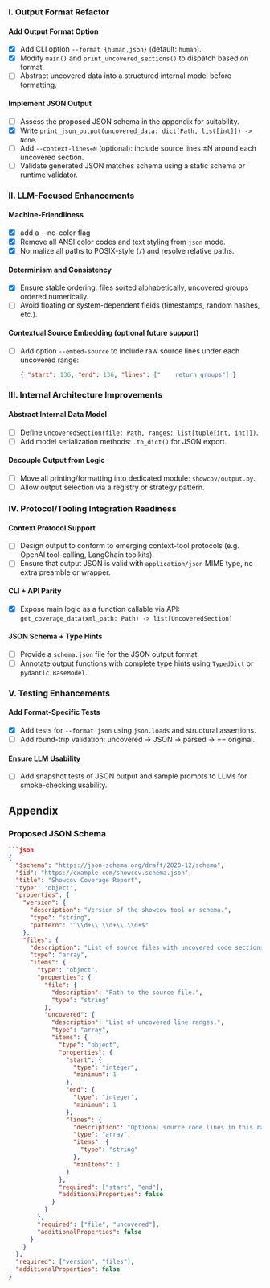 ### I. Output Format Refactor

#### Add Output Format Option

* [x] Add CLI option `--format {human,json}` (default: `human`).
* [x] Modify `main()` and `print_uncovered_sections()` to dispatch based on format.
* [ ] Abstract uncovered data into a structured internal model before formatting.

#### Implement JSON Output

* [ ] Assess the proposed JSON schema in the appendix for suitability.
* [x] Write `print_json_output(uncovered_data: dict[Path, list[int]]) -> None`.
* [ ] Add `--context-lines=N` (optional): include source lines ±N around each uncovered section.
* [ ] Validate generated JSON matches schema using a static schema or runtime validator.

### II. LLM-Focused Enhancements

#### Machine-Friendliness

* [x] add a --no-color flag
* [x] Remove all ANSI color codes and text styling from `json` mode.
* [x] Normalize all paths to POSIX-style (`/`) and resolve relative paths.

#### Determinism and Consistency

* [x] Ensure stable ordering: files sorted alphabetically, uncovered groups ordered numerically.
* [ ] Avoid floating or system-dependent fields (timestamps, random hashes, etc.).

#### Contextual Source Embedding (optional future support)

* [ ] Add option `--embed-source` to include raw source lines under each uncovered range:

  ```json
  { "start": 136, "end": 136, "lines": ["    return groups"] }
  ```

### III. Internal Architecture Improvements

#### Abstract Internal Data Model

* [ ] Define `UncoveredSection(file: Path, ranges: list[tuple[int, int]])`.
* [ ] Add model serialization methods: `.to_dict()` for JSON export.

#### Decouple Output from Logic

* [ ] Move all printing/formatting into dedicated module: `showcov/output.py`.
* [ ] Allow output selection via a registry or strategy pattern.

### IV. Protocol/Tooling Integration Readiness

#### Context Protocol Support

* [ ] Design output to conform to emerging context-tool protocols (e.g. OpenAI tool-calling, LangChain toolkits).
* [ ] Ensure that output JSON is valid with `application/json` MIME type, no extra preamble or wrapper.

#### CLI + API Parity

* [x] Expose main logic as a function callable via API:
  `get_coverage_data(xml_path: Path) -> list[UncoveredSection]`

#### JSON Schema + Type Hints

* [ ] Provide a `schema.json` file for the JSON output format.
* [ ] Annotate output functions with complete type hints using `TypedDict` or `pydantic.BaseModel`.

### V. Testing Enhancements

#### Add Format-Specific Tests

* [x] Add tests for `--format json` using `json.loads` and structural assertions.
* [ ] Add round-trip validation: uncovered → JSON → parsed → == original.

#### Ensure LLM Usability

* [ ] Add snapshot tests of JSON output and sample prompts to LLMs for smoke-checking usability.

## Appendix
### Proposed JSON Schema
```json
```json
{
  "$schema": "https://json-schema.org/draft/2020-12/schema",
  "$id": "https://example.com/showcov.schema.json",
  "title": "Showcov Coverage Report",
  "type": "object",
  "properties": {
    "version": {
      "description": "Version of the showcov tool or schema.",
      "type": "string",
      "pattern": "^\\d+\\.\\d+\\.\\d+$"
    },
    "files": {
      "description": "List of source files with uncovered code sections.",
      "type": "array",
      "items": {
        "type": "object",
        "properties": {
          "file": {
            "description": "Path to the source file.",
            "type": "string"
          },
          "uncovered": {
            "description": "List of uncovered line ranges.",
            "type": "array",
            "items": {
              "type": "object",
              "properties": {
                "start": {
                  "type": "integer",
                  "minimum": 1
                },
                "end": {
                  "type": "integer",
                  "minimum": 1
                },
                "lines": {
                  "description": "Optional source code lines in this range.",
                  "type": "array",
                  "items": {
                    "type": "string"
                  },
                  "minItems": 1
                }
              },
              "required": ["start", "end"],
              "additionalProperties": false
            }
          }
        },
        "required": ["file", "uncovered"],
        "additionalProperties": false
      }
    }
  },
  "required": ["version", "files"],
  "additionalProperties": false
}
```
